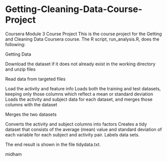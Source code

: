 # Getting-Cleaning-Data-Course-Project
Coursera Module 3 Course Project
This is the course project for the Getting and Cleaning Data Coursera course. The R script, run_analysis.R, does the following:

Getting Data

Download the dataset if it does not already exist in the working directory and unzip files

Read data from targeted files

Load the activity and feature info
Loads both the training and test datasets, keeping only those columns which reflect a mean or standard deviation
Loads the activity and subject data for each dataset, and merges those columns with the dataset

Merges the two datasets

Converts the activity and subject columns into factors
Creates a tidy dataset that consists of the average (mean) value and standard deviation of each variable for each subject and activity pair.
Labels data sets.

The end result is shown in the file tidydata.txt.

midham
